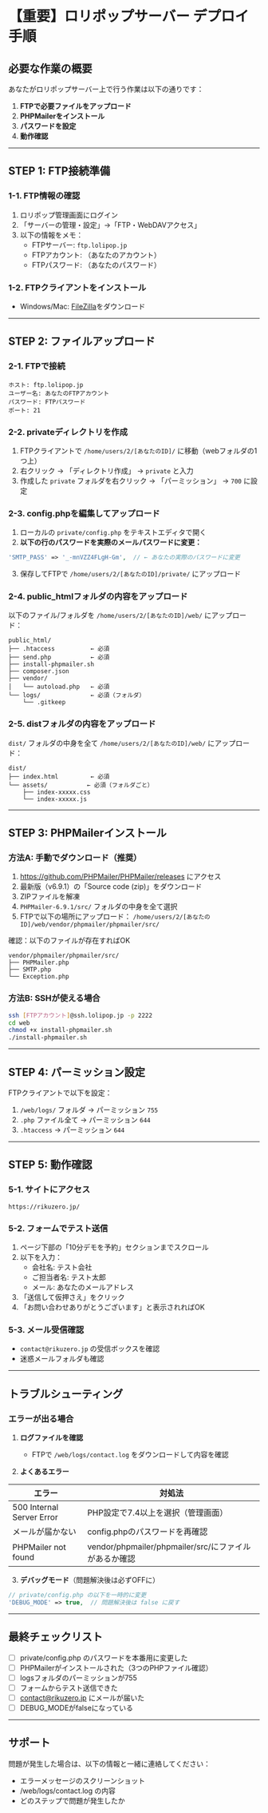 # 【重要】ロリポップサーバー デプロイ手順

## 必要な作業の概要

あなたがロリポップサーバー上で行う作業は以下の通りです：

1. **FTPで必要ファイルをアップロード**
2. **PHPMailerをインストール** 
3. **パスワードを設定**
4. **動作確認**

---

## STEP 1: FTP接続準備

### 1-1. FTP情報の確認
1. ロリポップ管理画面にログイン
2. 「サーバーの管理・設定」→「FTP・WebDAVアクセス」
3. 以下の情報をメモ：
   - FTPサーバー: `ftp.lolipop.jp`
   - FTPアカウント: （あなたのアカウント）
   - FTPパスワード: （あなたのパスワード）

### 1-2. FTPクライアントをインストール
- Windows/Mac: [FileZilla](https://filezilla-project.org/)をダウンロード

---

## STEP 2: ファイルアップロード

### 2-1. FTPで接続
```
ホスト: ftp.lolipop.jp
ユーザー名: あなたのFTPアカウント
パスワード: FTPパスワード
ポート: 21
```

### 2-2. privateディレクトリを作成

1. FTPクライアントで `/home/users/2/[あなたのID]/` に移動（webフォルダの1つ上）
2. 右クリック → 「ディレクトリ作成」 → `private` と入力
3. 作成した `private` フォルダを右クリック → 「パーミッション」 → `700` に設定

### 2-3. config.phpを編集してアップロード

1. ローカルの `private/config.php` をテキストエディタで開く
2. **以下の行のパスワードを実際のメールパスワードに変更：**
```php
'SMTP_PASS' => '_-mnVZZ4FLgH-Gm',  // ← あなたの実際のパスワードに変更
```
3. 保存してFTPで `/home/users/2/[あなたのID]/private/` にアップロード

### 2-4. public_htmlフォルダの内容をアップロード

以下のファイル/フォルダを `/home/users/2/[あなたのID]/web/` にアップロード：

```
public_html/
├── .htaccess          ← 必須
├── send.php           ← 必須
├── install-phpmailer.sh
├── composer.json
├── vendor/
│   └── autoload.php   ← 必須
└── logs/              ← 必須（フォルダ）
    └── .gitkeep
```

### 2-5. distフォルダの内容をアップロード

`dist/` フォルダの中身を全て `/home/users/2/[あなたのID]/web/` にアップロード：

```
dist/
├── index.html         ← 必須
└── assets/           ← 必須（フォルダごと）
    ├── index-xxxxx.css
    └── index-xxxxx.js
```

---

## STEP 3: PHPMailerインストール

### 方法A: 手動でダウンロード（推奨）

1. https://github.com/PHPMailer/PHPMailer/releases にアクセス
2. 最新版（v6.9.1）の「Source code (zip)」をダウンロード
3. ZIPファイルを解凍
4. `PHPMailer-6.9.1/src/` フォルダの中身を全て選択
5. FTPで以下の場所にアップロード：
   `/home/users/2/[あなたのID]/web/vendor/phpmailer/phpmailer/src/`

確認：以下のファイルが存在すればOK
```
vendor/phpmailer/phpmailer/src/
├── PHPMailer.php
├── SMTP.php
└── Exception.php
```

### 方法B: SSHが使える場合

```bash
ssh [FTPアカウント]@ssh.lolipop.jp -p 2222
cd web
chmod +x install-phpmailer.sh
./install-phpmailer.sh
```

---

## STEP 4: パーミッション設定

FTPクライアントで以下を設定：

1. `/web/logs/` フォルダ → パーミッション `755`
2. `.php` ファイル全て → パーミッション `644`
3. `.htaccess` → パーミッション `644`

---

## STEP 5: 動作確認

### 5-1. サイトにアクセス
```
https://rikuzero.jp/
```

### 5-2. フォームでテスト送信
1. ページ下部の「10分デモを予約」セクションまでスクロール
2. 以下を入力：
   - 会社名: テスト会社
   - ご担当者名: テスト太郎
   - メール: あなたのメールアドレス
3. 「送信して仮押さえ」をクリック
4. 「お問い合わせありがとうございます」と表示されればOK

### 5-3. メール受信確認
- `contact@rikuzero.jp` の受信ボックスを確認
- 迷惑メールフォルダも確認

---

## トラブルシューティング

### エラーが出る場合

1. **ログファイルを確認**
   - FTPで `/web/logs/contact.log` をダウンロードして内容を確認

2. **よくあるエラー**

| エラー | 対処法 |
|--------|--------|
| 500 Internal Server Error | PHP設定で7.4以上を選択（管理画面） |
| メールが届かない | config.phpのパスワードを再確認 |
| PHPMailer not found | vendor/phpmailer/phpmailer/src/にファイルがあるか確認 |

3. **デバッグモード**（問題解決後は必ずOFFに）
```php
// private/config.php の以下を一時的に変更
'DEBUG_MODE' => true,  // 問題解決後は false に戻す
```

---

## 最終チェックリスト

- [ ] private/config.php のパスワードを本番用に変更した
- [ ] PHPMailerがインストールされた（3つのPHPファイル確認）
- [ ] logsフォルダのパーミッションが755
- [ ] フォームからテスト送信できた
- [ ] contact@rikuzero.jp にメールが届いた
- [ ] DEBUG_MODEがfalseになっている

---

## サポート

問題が発生した場合は、以下の情報と一緒に連絡してください：
- エラーメッセージのスクリーンショット
- /web/logs/contact.log の内容
- どのステップで問題が発生したか